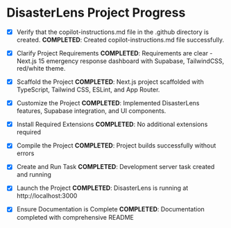 # DisasterLens Project Progress

- [x] Verify that the copilot-instructions.md file in the .github directory is created.
  **COMPLETED**: Created copilot-instructions.md file successfully.

- [x] Clarify Project Requirements
  **COMPLETED**: Requirements are clear - Next.js 15 emergency response dashboard with Supabase, TailwindCSS, red/white theme.

- [x] Scaffold the Project
  **COMPLETED**: Next.js project scaffolded with TypeScript, Tailwind CSS, ESLint, and App Router.

- [x] Customize the Project
  **COMPLETED**: Implemented DisasterLens features, Supabase integration, and UI components.

- [x] Install Required Extensions
  **COMPLETED**: No additional extensions required

- [x] Compile the Project
  **COMPLETED**: Project builds successfully without errors

- [x] Create and Run Task
  **COMPLETED**: Development server task created and running

- [x] Launch the Project
  **COMPLETED**: DisasterLens is running at http://localhost:3000

- [x] Ensure Documentation is Complete
  **COMPLETED**: Documentation completed with comprehensive README